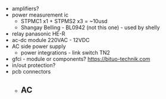 
 - amplifiers?
 - power measurement ic
    - STPMC1 x1 + STPMS2 x3 = ~10usd
    - Shangay Belling - BL0942 (not this one) - used by shelly
 - relay
    panasonic HE-R
 - ac-dc module
    220VAC - 12VDC
 - AC side power supply
    - power integrations - link switch TN2
 - gfci - module or components?
    https://bituo-technik.com
 - in/out protection?
 - pcb connectors
    - AC 
        -
